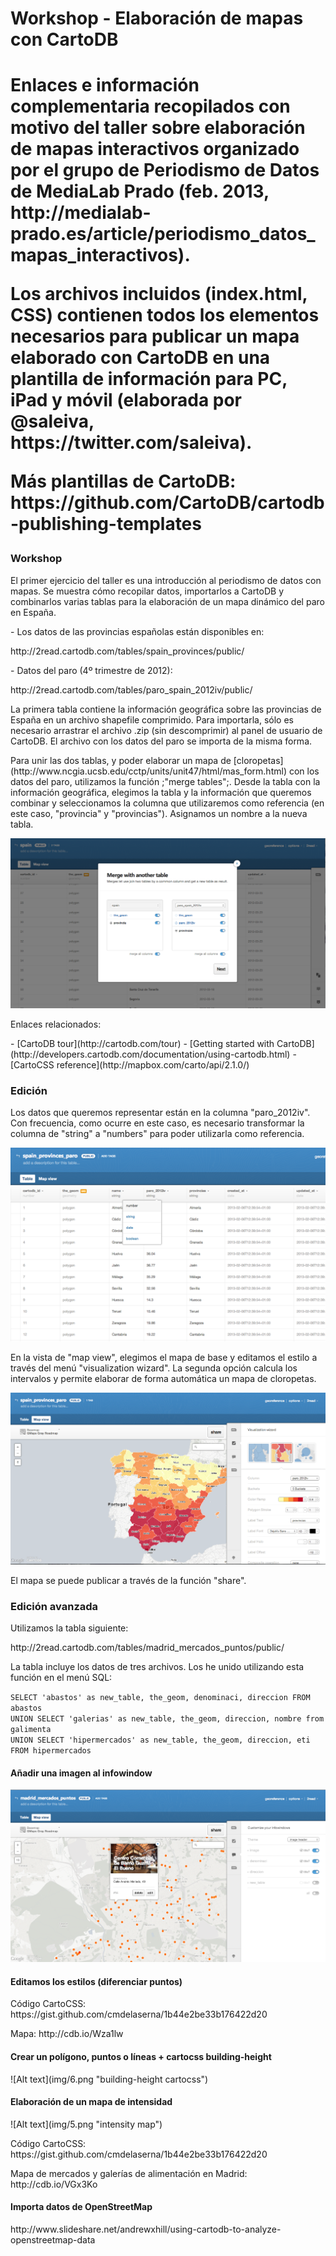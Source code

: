 <h1>Workshop - Elaboración de mapas con CartoDB<h1> 

<p>Enlaces e información complementaria recopilados con motivo del taller sobre elaboración de mapas interactivos organizado por el grupo de Periodismo de Datos de MediaLab Prado (feb. 2013, http://medialab-prado.es/article/periodismo_datos_mapas_interactivos).<p>

<p>Los archivos incluidos (index.html, CSS) contienen todos los elementos necesarios para publicar un mapa elaborado con CartoDB en una plantilla de información para PC, iPad y móvil (elaborada por @saleiva, https://twitter.com/saleiva). </p>

<p>Más plantillas de CartoDB: https://github.com/CartoDB/cartodb-publishing-templates</p>


<h3>Workshop</h3>
<p>El primer ejercicio del taller es una introducción al periodismo de datos con mapas. Se muestra cómo recopilar datos, importarlos a CartoDB y combinarlos varias tablas para la elaboración de un mapa dinámico del paro en España.</p>

<p>- Los datos de las provincias españolas están disponibles en:</p> 
<p>http://2read.cartodb.com/tables/spain_provinces/public/</p>

<p>- Datos del paro (4º trimestre de 2012):</p> 
<p>http://2read.cartodb.com/tables/paro_spain_2012iv/public/</p>

<p>La primera tabla contiene la información geográfica sobre las provincias de España en un archivo shapefile comprimido. Para importarla, sólo es necesario arrastrar el archivo .zip (sin descomprimir) al panel de usuario de CartoDB. El archivo con los datos del paro se importa de la misma forma. </p>
<p>Para unir las dos tablas, y poder elaborar un mapa de [cloropetas](http://www.ncgia.ucsb.edu/cctp/units/unit47/html/mas_form.html) con los datos del paro, utilizamos la función ;"merge tables";. Desde la tabla con la información geográfica, elegimos la tabla y la información que queremos combinar y seleccionamos la columna que utilizaremos como referencia (en este caso, "provincia" y "provincias"). Asignamos un nombre a la nueva tabla.</p>  

![Alt text](img/1.png "merge tables")

<p>Enlaces relacionados:</p>
- [CartoDB tour](http://cartodb.com/tour)
- [Getting started with CartoDB](http://developers.cartodb.com/documentation/using-cartodb.html)
- [CartoCSS reference](http://mapbox.com/carto/api/2.1.0/)


<h3>Edición</h3>
<p>Los datos que queremos representar están en la columna "paro_2012iv". Con frecuencia, como ocurre en este caso, es necesario transformar la columna de "string" a "numbers" para poder utilizarla como referencia.</p>

![Alt text](img/2.png "edit columns")

<p>En la vista de "map view", elegimos el mapa de base y editamos el estilo a través del menú "visualization wizard". La segunda opción calcula los intervalos y permite elaborar de forma automática un mapa de cloropetas. </p>

![Alt text](img/3.png "visualization wizard")

<p>El mapa se puede publicar a través de la función "share". </p>


<h3>Edición avanzada</h3>
<p>Utilizamos la tabla siguiente:</p> 
<p>http://2read.cartodb.com/tables/madrid_mercados_puntos/public/</p>

<p>La tabla incluye los datos de tres archivos. Los he unido utilizando esta función en el menú SQL: </p> 
<code>SELECT 'abastos' as new_table, the_geom, denominaci, direccion FROM abastos<br>UNION SELECT 'galerias' as new_table, the_geom, direccion, nombre from galimenta<br>UNION SELECT 'hipermercados' as new_table, the_geom, direccion, eti FROM hipermercados</code>

<h4>Añadir una imagen al infowindow</h4>

![Alt text](img/4.png "image infowindow cartocss")

<h4>Editamos los estilos (diferenciar puntos)</h4>
<p>Código CartoCSS: https://gist.github.com/cmdelaserna/1b44e2be33b176422d20</p>
<p>Mapa: http://cdb.io/Wza1lw</p>

<h4>Crear un polígono, puntos o líneas + cartocss building-height</h4>
![Alt text](img/6.png "building-height cartocss")

<h4>Elaboración de un mapa de intensidad</h4>
![Alt text](img/5.png "intensity map")
<p>Código CartoCSS: https://gist.github.com/cmdelaserna/1b44e2be33b176422d20</p>
<p>Mapa de mercados y galerías de alimentación en Madrid: http://cdb.io/VGx3Ko</p>

<h4>Importa datos de OpenStreetMap</h4>
<p>http://www.slideshare.net/andrewxhill/using-cartodb-to-analyze-openstreetmap-data</p>
